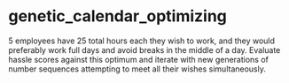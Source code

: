 # genetic_calendar_optimizing

5 employees have 25 total hours each they wish to work, and they would preferably work full days and avoid breaks in the middle of a day.
Evaluate hassle scores against this optimum and iterate with new generations of number sequences attempting to meet all their wishes simultaneously.
